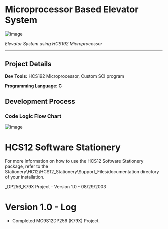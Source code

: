 # Microprocessor Based Elevator System

![image](https://user-images.githubusercontent.com/57009810/161489423-33ffe039-1b6f-4a45-8d8c-4fd2df5e3699.png)

*Elevator System using HCS192 Microprocessor*

---------------

<h2>Project Details</h2>

**Dev Tools:** HCS192 Microprocessor, Custom SCI program

**Programming Language: C**

<h2>Development Process</h2>

<h3>Code Logic Flow Chart</h3>

![image](https://user-images.githubusercontent.com/57009810/161489975-ef3b7d97-7450-46f5-ab1e-9ebf48a3ced0.png)





HCS12 Software Stationery
==========================
For more information on how to use the HCS12 Software Stationery package, refer to the
Stationery\HC12\HCS12_Stationery\Support_Files\documentation directory of your installation.

_DP256_K79X Project - Version 1.0 - 08/29/2003

Version 1.0 - Log
==================
+ Completed MC9S12DP256 (K79X) Project. 

